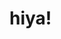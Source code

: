 <html>
  <head>
    <link rel="styleshet" type="text/css" src="./styles.css">
  </head>

  <body>
    <h1>hiya!</h1>
  </body>
</html>
